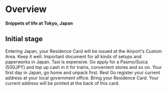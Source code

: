 # Overview  

**Snippets of life at Tokyo, Japan**  

## Initial stage
Entering Japan, your Residence Card will be issued at the Airport's Custom Area. Keep it well. Important document for all kinds of setups and paperworks in Japan.
Taxi is expensive. Go apply for a Pasmo/Suica (500JPY) and top up cash in it for trains, convenient stores and so on.
Your first day in Japan, go home and unpack first. Rest
Go register your current address at your local government office. Bring your Residence Card. Your current address will be printed at the back of this card.
